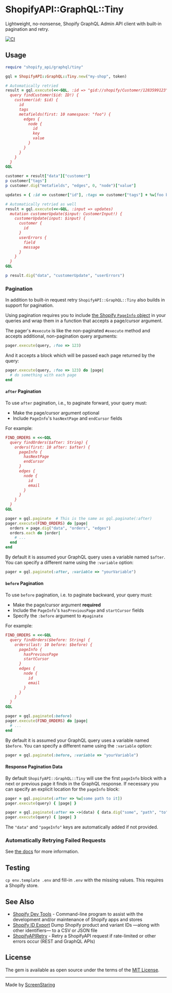 # ShopifyAPI::GraphQL::Tiny

Lightweight, no-nonsense, Shopify GraphQL Admin API client with built-in pagination and retry.

[![CI](https://github.com/ScreenStaring/shopify_api-graphql-tiny/actions/workflows/ci.yml/badge.svg)](https://github.com/ScreenStaring/shopify_api-graphql-tiny/actions)

## Usage

```rb
require "shopify_api/graphql/tiny"

gql = ShopifyAPI::GraphQL::Tiny.new("my-shop", token)

# Automatically retried
result = gql.execute(<<-GQL, :id => "gid://shopify/Customer/1283599123")
  query findCustomer($id: ID!) {
    customer(id: $id) {
      id
      tags
      metafields(first: 10 namespace: "foo") {
        edges {
          node {
            id
            key
            value
          }
        }
      }
    }
  }
GQL

customer = result["data"]["customer"]
p customer["tags"]
p customer.dig("metafields", "edges", 0, "node")["value"]

updates = { :id => customer["id"], :tags => customer["tags"] + %w[foo bar] }

# Automatically retried as well
result = gql.execute(<<-GQL, :input => updates)
  mutation customerUpdate($input: CustomerInput!) {
    customerUpdate(input: $input) {
      customer {
        id
      }
      userErrors {
        field
        message
      }
    }
  }
GQL

p result.dig("data", "customerUpdate", "userErrors")
```

### Pagination

In addition to built-in request retry `ShopifyAPI::GraphQL::Tiny` also builds in support for pagination.

Using pagination requires you to include [the Shopify `PageInfo` object](https://shopify.dev/api/admin-graphql/2022-10/objects/PageInfo)
in your queries and wrap them in a function that accepts a page/cursor argument.

The pager's `#execute` is like the non-paginated `#execute` method and accepts additional, non-pagination query arguments:

```rb
pager.execute(query, :foo => 123)
```

And it accepts a block which will be passed each page returned by the query:

```rb
pager.execute(query, :foo => 123) do |page|
  # do something with each page
end
```

#### `after` Pagination

To use `after` pagination, i.e., to paginate forward, your query must:

- Make the page/cursor argument optional
- Include `PageInfo`'s `hasNextPage` and `endCursor` fields

For example:

```rb
FIND_ORDERS = <<-GQL
  query findOrders($after: String) {
    orders(first: 10 after: $after) {
      pageInfo {
        hasNextPage
        endCursor
      }
      edges {
        node {
          id
          email
        }
      }
    }
  }
GQL

pager = gql.paginate  # This is the same as gql.paginate(:after)
pager.execute(FIND_ORDERS) do |page|
  orders = page.dig("data", "orders", "edges")
  orders.each do |order|
    # ...
  end
end
```

By default it is assumed your GraphQL query uses a variable named `$after`. You can specify a different name using the `:variable`
option:

```rb
pager = gql.paginate(:after, :variable => "yourVariable")
```

#### `before` Pagination

To use `before` pagination, i.e. to paginate backward, your query must:

- Make the page/cursor argument **required**
- Include the `PageInfo`'s `hasPreviousPage` and `startCursor` fields
- Specify the `:before` argument to `#paginate`

For example:

```rb
FIND_ORDERS = <<-GQL
  query findOrders($before: String) {
    orders(last: 10 before: $before) {
      pageInfo {
        hasPreviousPage
        startCursor
      }
      edges {
        node {
          id
          email
        }
      }
    }
  }
GQL

pager = gql.paginate(:before)
pager.execute(FIND_ORDERS) do |page|
  # ...
end
```

By default it is assumed your GraphQL query uses a variable named `$before`. You can specify a different name using the `:variable`
option:

```rb
pager = gql.paginate(:before, :variable => "yourVariable")
```

#### Response Pagination Data

By default `ShopifyAPI::GraphQL::Tiny` will use the first `pageInfo` block with a next or previous page it finds
in the GraphQL response. If necessary you can specify an explicit location for the `pageInfo` block:

```rb
pager = gql.paginate(:after => %w[some path to it])
pager.execute(query) { |page| }

pager = gql.paginate(:after => ->(data) { data.dig("some", "path", "to", "it") })
pager.execute(query) { |page| }
```

The `"data"` and `"pageInfo"` keys are automatically added if not provided.

### Automatically Retrying Failed Requests

See [the docs](https://rubydoc.info/gems/shopify_api-graphql-tiny) for more information.

## Testing

`cp env.template .env` and fill-in `.env` with the missing values. This requires a Shopify store.

## See Also

- [Shopify Dev Tools](https://github.com/ScreenStaring/shopify-dev-tools) - Command-line program to assist with the development and/or maintenance of Shopify apps and stores
- [Shopify ID Export](https://github.com/ScreenStaring/shopify_id_export/) Dump Shopify product and variant IDs —along with other identifiers— to a CSV or JSON file
- [ShopifyAPIRetry](https://github.com/ScreenStaring/shopify_api_retry) - Retry a ShopifyAPI request if rate-limited or other errors occur (REST and GraphQL APIs)

## License

The gem is available as open source under the terms of the [MIT License](https://opensource.org/licenses/MIT).

---

Made by [ScreenStaring](http://screenstaring.com)
